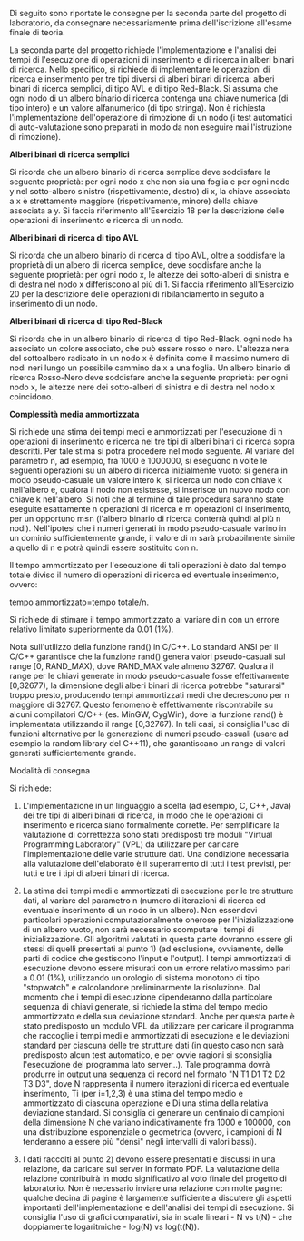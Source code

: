 Di seguito sono riportate le consegne per la seconda parte del progetto di laboratorio, da consegnare necessariamente prima dell'iscrizione all'esame finale di teoria.

La seconda parte del progetto richiede l'implementazione e l'analisi dei tempi di l'esecuzione di operazioni di inserimento e di ricerca in alberi binari di ricerca. Nello specifico, si richiede di implementare le operazioni di ricerca e inserimento per tre tipi diversi di alberi binari di ricerca: alberi binari di ricerca semplici, di tipo AVL e di tipo Red-Black. Si assuma che ogni nodo di un albero binario di ricerca contenga una chiave numerica (di tipo intero) e un valore alfanumerico (di tipo stringa). Non è richiesta l'implementazione dell'operazione di rimozione di un nodo (i test automatici di auto-valutazione sono preparati in modo da non eseguire mai l'istruzione di rimozione).

**Alberi binari di ricerca semplici**

Si ricorda che un albero binario di ricerca semplice deve soddisfare la seguente proprietà: per ogni nodo x che non sia una foglia e per ogni nodo y nel sotto-albero sinistro (rispettivamente, destro) di x, la chiave associata a x è strettamente maggiore (rispettivamente, minore) della chiave associata a y. Si faccia riferimento all'Esercizio 18 per la descrizione delle operazioni di inserimento e ricerca di un nodo.

**Alberi binari di ricerca di tipo AVL**

Si ricorda che un albero binario di ricerca di tipo AVL, oltre a soddisfare la proprietà di un albero di ricerca semplice, deve soddisfare anche la seguente proprietà: per ogni nodo x, le altezze dei sotto-alberi di sinistra e di destra nel nodo x differiscono al più di 1. Si faccia riferimento all'Esercizio 20 per la descrizione delle operazioni di ribilanciamento in seguito a inserimento di un nodo.

**Alberi binari di ricerca di tipo Red-Black**

Si ricorda che in un albero binario di ricerca di tipo Red-Black, ogni nodo ha associato un colore associato, che può essere rosso o nero. L'altezza nera del sottoalbero radicato in un nodo x è definita come il massimo numero di nodi neri lungo un possibile cammino da x a una foglia. Un albero binario di ricerca Rosso-Nero deve soddisfare anche la seguente proprietà: per ogni nodo x, le altezze nere dei sotto-alberi di sinistra e di destra nel nodo x coincidono. 


**Complessità media ammortizzata**

Si richiede una stima dei tempi medi e ammortizzati per l'esecuzione di n operazioni di inserimento e ricerca nei tre tipi di alberi binari di ricerca sopra descritti. Per tale stima si potrà procedere nel modo seguente. Al variare del parametro n, ad esempio, fra 1000 e 1000000, si eseguono n volte le seguenti operazioni su un albero di ricerca inizialmente vuoto: si genera in modo pseudo-casuale un valore intero k, si ricerca un nodo con chiave k nell'albero e, qualora il nodo non esistesse, si inserisce un nuovo nodo con chiave k nell'albero. Si noti che al termine di tale procedura saranno state eseguite esattamente n operazioni di ricerca e m operazioni di inserimento, per un opportuno m≤n (l'albero binario di ricerca conterrà quindi al più n nodi). Nell'ipotesi che i numeri generati in modo pseudo-casuale varino in un dominio sufficientemente grande, il valore di m sarà probabilmente simile a quello di n e potrà quindi essere sostituito con n.


Il tempo ammortizzato per l'esecuzione di tali operazioni è dato dal tempo totale diviso il numero di operazioni di ricerca ed eventuale inserimento, ovvero:

tempo ammortizzato=tempo totale/n.

Si richiede di stimare il tempo ammortizzato al variare di n con un errore relativo limitato superiormente da 0.01 (1%).

Nota sull'utilizzo della funzione rand() in C/C++. Lo standard ANSI per il C/C++ garantisce che la funzione rand() genera valori pseudo-casuali sul range [0, RAND_MAX), dove RAND_MAX vale almeno 32767. Qualora il range per le chiavi generate in modo pseudo-casuale fosse effettivamente [0,32677), la dimensione degli alberi binari di ricerca potrebbe "saturarsi" troppo presto, producendo tempi ammortizzati medi che decrescono per n maggiore di 32767. Questo fenomeno è effettivamente riscontrabile su alcuni compilatori C/C++ (es. MinGW, CygWin), dove la funzione rand() è implementata utilizzando il range [0,32767). In tali casi, si consiglia l'uso di funzioni alternative per la generazione di numeri pseudo-casuali (usare ad esempio la random library del C++11), che garantiscano un range di valori generati sufficientemente grande.



Modalità di consegna

Si richiede:

1) L'implementazione in un linguaggio a scelta (ad esempio, C, C++, Java) dei tre tipi di alberi binari di ricerca, in modo che le operazioni di inserimento e ricerca siano formalmente corrette. Per semplificare la valutazione di correttezza sono stati predisposti tre moduli "Virtual Programming Laboratory" (VPL) da utilizzare per caricare l'implementazione delle varie strutture dati. Una condizione necessaria alla valutazione dell'elaborato è il superamento di tutti i test previsti, per tutti e tre i tipi di alberi binari di ricerca. 

2) La stima dei tempi medi e ammortizzati di esecuzione per le tre strutture dati, al variare del parametro n (numero di iterazioni di ricerca ed eventuale inserimento di un nodo in un albero). Non essendovi particolari operazioni computazionalmente onerose per l'inizializzazione di un albero vuoto, non sarà necessario scomputare i tempi di inizializzazione. Gli algoritmi valutati in questa parte dovranno essere gli stessi di quelli presentati al punto 1) (ad esclusione, ovviamente, delle parti di codice che gestiscono l'input e l'output). I tempi ammortizzati di esecuzione devono essere misurati con un errore relativo massimo pari a 0.01 (1%), utilizzando un orologio di sistema monotono di tipo "stopwatch" e calcolandone preliminarmente la risoluzione. Dal momento che i tempi di esecuzione dipenderanno dalla particolare sequenza di chiavi generate, si richiede la stima del tempo medio ammortizzato e della sua deviazione standard. Anche per questa parte è stato predisposto un modulo VPL da utilizzare per caricare il programma che raccoglie i tempi medi e ammortizzati di esecuzione e le deviazioni standard per ciascuna delle tre strutture dati (in questo caso non sarà predisposto alcun test automatico, e per ovvie ragioni si sconsiglia l'esecuzione del programma lato server...). Tale programma dovrà produrre in output una sequenza di record nel formato "N T1 D1 T2 D2 T3 D3", dove N rappresenta il numero iterazioni di ricerca ed eventuale inserimento, Ti (per i=1,2,3) è una stima del tempo medio e ammortizzato di ciascuna operazione e Di una stima della relativa deviazione standard. Si consiglia di generare un centinaio di campioni della dimensione N che variano indicativamente fra 1000 e 100000, con una distribuzione esponenziale o geometrica (ovvero, i campioni di N tenderanno a essere più "densi" negli intervalli di valori bassi).

3) I dati raccolti al punto 2) devono essere presentati e discussi in una relazione, da caricare sul server in formato PDF. La valutazione della relazione contribuirà in modo significativo al voto finale del progetto di laboratorio. Non è necessario inviare una relazione con molte pagine: qualche decina di pagine è largamente sufficiente a discutere gli aspetti importanti dell'implementazione e dell'analisi dei tempi di esecuzione. Si consiglia l'uso di grafici comparativi, sia in scale lineari - N vs t(N) - che doppiamente logaritmiche - log(N) vs log(t(N)).